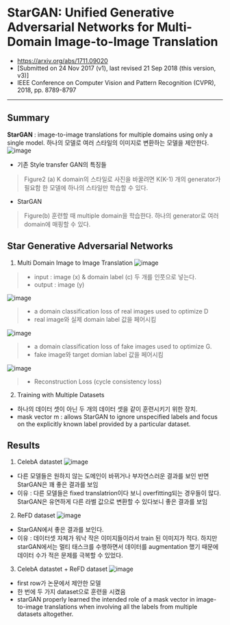 # StarGAN: Unified Generative Adversarial Networks for Multi-Domain Image-to-Image Translation
- https://arxiv.org/abs/1711.09020
- [Submitted on 24 Nov 2017 (v1), last revised 21 Sep 2018 (this version, v3)]
- IEEE Conference on Computer Vision and Pattern Recognition (CVPR), 2018, pp. 8789-8797
---
## Summary
**StarGAN** : image-to-image translations for multiple domains using only a single model. 하나의 모델로 여러 스타일의 이미지로 변환하는 모델을 제안한다.
![image](https://user-images.githubusercontent.com/70581043/135754341-089c8936-869a-4bca-9182-47b7309a26b1.png)
- 기존 Style transfer GAN의 특징들
> Figure2 (a)
>  K domain의 스타일로 사진을 바꿀려면 K(K-1) 개의 generator가 필요함
> 한 모델에 하나의 스타일만 학습할 수 있다.

- StarGAN
> Figure(b)
> 훈련할 때 multiple domain을 학습한다. 
> 하나의 generator로 여러 domain에 매핑할 수 있다.

## Star Generative Adversarial Networks
1) Multi Domain Image to Image Translation
![image](https://user-images.githubusercontent.com/70581043/135754546-4cb2a130-2a48-4a96-8379-69b814c9a96e.png)

> - input : image (x) & domain label (c) 두 개를 인풋으로 넣는다.
> - output : image (y)

 
![image](https://user-images.githubusercontent.com/70581043/135754558-80c1bc57-b873-4978-9858-f882cc2f3369.png)

> - a domain classification loss of real images used to optimize D
> - real image와 실제 domain label 값을 페어시킴

![image](https://user-images.githubusercontent.com/70581043/135754611-4166f01a-8fd2-44ee-be60-b07a84567aab.png)

> - a domain classification loss of fake images used to optimize G.
> - fake image와 target domian label  값을 페어시킴


![image](https://user-images.githubusercontent.com/70581043/135754652-db54e18b-7a63-43f0-b743-4e0d582188fb.png)

> - Reconstruction Loss (cycle consistency loss)


2) Training with Multiple Datasets
- 하나의 데이터 셋이 아닌 두 개의 데이터 셋을 같이 훈련시키기 위한 장치.
- mask vector m : allows StarGAN to ignore unspecified labels and focus on the explicitly known label provided by a particular dataset.

## Results
1) CelebA datastet
![image](https://user-images.githubusercontent.com/70581043/135754794-1383d4d0-5164-4e4d-93d8-c721dee217b1.png)
- 다른 모델들은 원하지 않는 도메인이 바뀌거나 부자연스러운 결과를 보인 반면 StarGAN은 꽤 좋은 결과를 보임
- 이유 : 다른 모델들은 fixed translatrion이다 보니 overfitting되는 경우들이 많다.  StarGAN은 유연하게 다른 라벨 값으로 변환할 수 있다보니 좋은 결과를 보임

2) ReFD dataset
![image](https://user-images.githubusercontent.com/70581043/135754870-df2afc15-a9a8-4b32-b48c-907868dd9f07.png)
- StarGAN에서 좋은 결과를 보인다.
- 이유 : 데이터셋 자체가 워낙 작은 이미지들이라서 train 된 이미지가 적다. 하지만 starGAN에서는 멀티 태스크를 수행하면서 데이터를 augmentation 했기 때문에 데이터 수가 적은 문제를 극복할 수 있었다.

3) CelebA datastet +  ReFD dataset
![image](https://user-images.githubusercontent.com/70581043/135754926-703f01f8-fc78-4544-b343-05b6e724b32d.png)
- first row가 논문에서 제안한 모델
- 한 번에 두 가지 dataset으로 훈련을 시켰음
- starGAN properly learned the intended role of a mask vector in image-to-image translations when involving all the labels from multiple datasets altogether.
